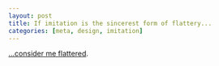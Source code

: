 ```yaml
---
layout: post
title: If imitation is the sincerest form of flattery...
categories: [meta, design, imitation]
---
```

[...consider me flattered](http://www.tiagoluchini.eu/).
